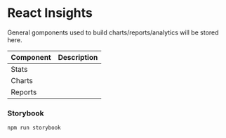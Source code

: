 # React Insights

General gomponents used to build charts/reports/analytics will be stored here.  

| Component 	    | Description |
|----------------|-------------|
| Stats   	      |             |
| Charts   	     |             |
| Reports  	     |             |



### Storybook

```shell
npm run storybook
```
